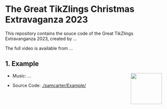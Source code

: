 # The Great TikZlings Christmas Extravaganza 2023

This repository contains the souce code of the Great TikZlings Extravanganza 2023, created by ...

The full video is available from ...

## 1. Example

<img align="right" src="./samcarter/Example/Example.png" height="100">

- Music: ...

- Source Code: [./samcarter/Example/](https://github.com/TikZlings/Extravaganza2022/tree/main/samcarter/Example)

